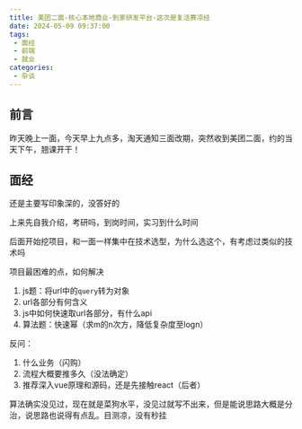 ```yaml
---
title: 美团二面-核心本地商业-到家研发平台-这次是复活赛凉经
date: 2024-05-09 09:37:00
tags:
 - 面经
 - 前端
 - 就业
categories:
 - 杂谈
---
```

## 前言
昨天晚上一面，今天早上九点多，淘天通知三面改期，突然收到美团二面，约的当天下午，翘课开干！

## 面经
还是主要写印象深的，没答好的

上来先自我介绍，考研吗，到岗时间，实习到什么时间

后面开始挖项目，和一面一样集中在技术选型，为什么选这个，有考虑过类似的技术吗

项目最困难的点，如何解决
1. js题：将url中的`query`转为对象
2. url各部分有何含义
3. js中如何快速取url各部分，有什么api
4. 算法题：快速幂（求m的n次方，降低复杂度至logn）

反问：
1. 什么业务（闪购）
2. 流程大概要推多久（没法确定）
3. 推荐深入vue原理和源码，还是先接触react（后者）

算法确实没见过，现在就是菜狗水平，没见过就写不出来，但是能说思路大概是分治，说思路也说得有点乱。目测凉，没有秒挂
